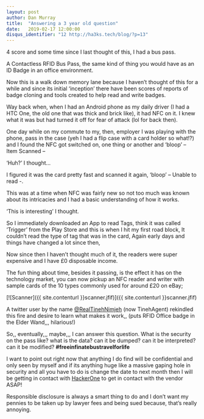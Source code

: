 ```yaml
---
layout: post
author: Dan Murray
title:  "Answering a 3 year old question"
date:   2019-02-17 12:00:00
disqus_identifier: "12 http://ha3ks.tech/blog/?p=13"
---
```

4 score and some time since I last thought of this, I had a bus pass.

A Contactless RFID Bus Pass, the same kind of thing you would have as an ID Badge in an office environment.

Now this is a walk down memory lane because I haven’t thought of this for a while and since its initial ‘inception’ there have been scores of reports of badge cloning and tools created to help read and write badges.

<!--more-->

Way back when, when I had an Android phone as my daily driver (I had a HTC One, the old one that was thick and brick like), it had NFC on it. I knew what it was but had turned it off for fear of attack (lol for back then).

One day while on my commute to my, then, employer I was playing with the phone, pass in the case (yeh I had a flip case with a card holder so what!?) and I found the NFC got switched on, one thing or another and ‘bloop’ – Item Scanned –

‘Huh?’ I thought…

I figured it was the card pretty fast and scanned it again, ‘bloop’ – Unable to read -.

This was at a time when NFC was fairly new so not too much was known about its intricacies and I had a basic understanding of how it works.

‘This is interesting’ I thought.

So I immediately downloaded an App to read Tags, think it was called ‘Trigger’ from the Play Store and this is when I hit my first road block, It couldn’t read the type of tag that was in the card, Again early days and things have changed a lot since then,

Now since then I haven’t thought much of it, the readers were super expensive and I have £0 disposable income.

The fun thing about time, besides it passing, is the effect it has on the technology market, you can now pickup an NFC reader and writer with sample cards of the 10 types commonly used for around £20 on eBay;

[![Scanner]({{ site.contenturl }}scanner.jfif)]({{ site.contenturl }}scanner.jfif)

A twitter user by the name [@RealTinehNimjeh](https://twitter.com/tinehagent?lang=en) (now TinehAgent) rekindled this fire and desire to learn what makes it work,, (puts RFID Office badge in the Elder Wand,,, hilarious!)

So,, eventually,,, maybe,,, I can answer this question. What is the security on the pass like? what is the data? can it be dumped? can it be interpreted? can it be modified? <b>#freeinfinatebustravelforlife</b>

I want to point out right now that anything I do find will be confidential and only seen by myself and if its anything huge like a massive gaping hole in security and all you have to do is change the date to next month then I will be getting in contact with [HackerOne](https://www.hackerone.com/) to get in contact with the vendor ASAP!

Responsible disclosure is always a smart thing to do and I don’t want my pennies to be taken up by lawyer fees and being sued because, that’s really annoying.